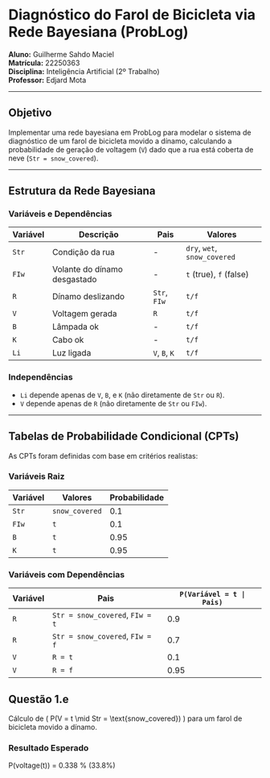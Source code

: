 # Diagnóstico do Farol de Bicicleta via Rede Bayesiana (ProbLog)

**Aluno:** Guilherme Sahdo Maciel  
**Matrícula:** 22250363  
**Disciplina:** Inteligência Artificial (2º Trabalho)  
**Professor:** Edjard Mota  

---

## Objetivo
Implementar uma rede bayesiana em ProbLog para modelar o sistema de diagnóstico de um farol de bicicleta movido a dínamo, calculando a probabilidade de geração de voltagem (`V`) dado que a rua está coberta de neve (`Str = snow_covered`).

---

## Estrutura da Rede Bayesiana
### Variáveis e Dependências
| Variável | Descrição | Pais | Valores |
|----------|-----------|------|---------|
| `Str`    | Condição da rua | - | `dry`, `wet`, `snow_covered` |
| `FIw`    | Volante do dínamo desgastado | - | `t` (true), `f` (false) |
| `R`      | Dínamo deslizando | `Str`, `FIw` | `t/f` |
| `V`      | Voltagem gerada | `R` | `t/f` |
| `B`      | Lâmpada ok | - | `t/f` |
| `K`      | Cabo ok | - | `t/f` |
| `Li`     | Luz ligada | `V`, `B`, `K` | `t/f` |

### Independências
- `Li` depende apenas de `V`, `B`, e `K` (não diretamente de `Str` ou `R`).
- `V` depende apenas de `R` (não diretamente de `Str` ou `FIw`).

---

## Tabelas de Probabilidade Condicional (CPTs)
As CPTs foram definidas com base em critérios realistas:

### Variáveis Raiz
| Variável | Valores | Probabilidade |
|----------|---------|---------------|
| `Str`    | `snow_covered` | 0.1 |
| `FIw`    | `t` | 0.1 |
| `B`      | `t` | 0.95 |
| `K`      | `t` | 0.95 |

### Variáveis com Dependências
| Variável | Pais | `P(Variável = t \| Pais)` |
|----------|------|---------------------------|
| `R`      | `Str = snow_covered`, `FIw = t` | 0.9 |
| `R`      | `Str = snow_covered`, `FIw = f` | 0.7 |
| `V`      | `R = t` | 0.1 |
| `V`      | `R = f` | 0.95 |

## Questão 1.e
Cálculo de \( P(V = t \mid Str = \text{snow\_covered}) \) para um farol de bicicleta movido a dínamo.

### Resultado Esperado
P(voltage(t)) = 0.338 % (33.8%)
